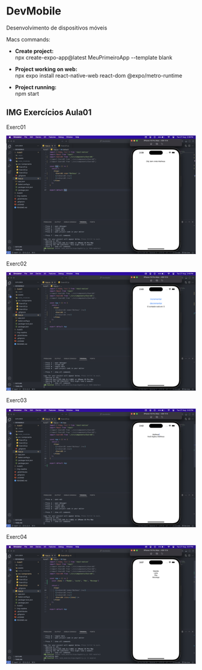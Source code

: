 # DevMobile
 Desenvolvimento de dispositivos móveis

Macs commands:

- **Create project:**  
npx create-expo-app@latest MeuPrimeiroApp --template blank

- **Project working on web:**  
npx expo install react-native-web react-dom @expo/metro-runtime

- **Project running:**  
npm start

## IMG Exercícios Aula01

Exerc01

![exerc01ios](https://github.com/mharteux/DevMobile/blob/main/Img-readme/exerc01-ios.png)

Exerc02

![exerc02ios](https://github.com/mharteux/DevMobile/blob/main/Img-readme/exerc02-ios.png)

Exerc03

![exerc02ios](https://github.com/mharteux/DevMobile/blob/main/Img-readme/exerc03-ios.png)

Exerc04

![exerc02ios](https://github.com/mharteux/DevMobile/blob/main/Img-readme/exerc04-ios.png)
